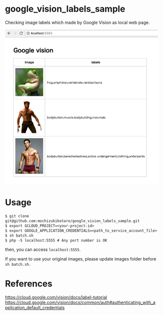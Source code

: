 # google_vision_labels_sample
Checking image labels which made by Google Vision as local web page.

![sample](https://raw.githubusercontent.com/mochizukikotaro/google_vision_labels_sample/master/readme_images/readme.png)

# Usage

```
$ git clone git@github.com:mochizukikotaro/google_vision_labels_sample.git
$ export GCLOUD_PROJECT=<your-project-id>
$ export GOOGLE_APPLICATION_CREDENTIALS=<path_to_service_account_file>
$ sh batch.sh
$ php -S localhost:5555 # Any port number is OK
```

then, you can access `localhost:5555`.

If you want to use your original images, please update images folder before `sh batch.sh`.


# References

https://cloud.google.com/vision/docs/label-tutorial
https://cloud.google.com/vision/docs/common/auth#authenticating_with_application_default_credentials
